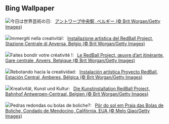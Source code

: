## Bing Wallpaper
![](https://www.bing.com/th?id=OHR.RedBallBelgium_JA-JP5377417723_UHD.jpg&w=1000)今日は世界芸術の日:&nbsp;&ensp;[アントワープ中央駅, ベルギー (© Brit Worgan/Getty Images)](https://www.bing.com/th?id=OHR.RedBallBelgium_JA-JP5377417723_UHD.jpg)
<br><br/>
![](https://www.bing.com/th?id=OHR.RedBallBelgium_IT-IT3409084305_UHD.jpg&w=1000)Immergiti nella creatività!:&nbsp;&ensp;[Installazione artistica del RedBall Project, Stazione Centrale di Anversa, Belgio (© Brit Worgan/Getty Images)](https://www.bing.com/th?id=OHR.RedBallBelgium_IT-IT3409084305_UHD.jpg)
<br><br/>
![](https://www.bing.com/th?id=OHR.RedBallBelgium_FR-FR7736092564_UHD.jpg&w=1000)Faites bondir votre créativité !:&nbsp;&ensp;[Le RedBall Project, œuvre d’art itinérante, Gare centrale, Anvers, Belgique (© Brit Worgan/Getty Images)](https://www.bing.com/th?id=OHR.RedBallBelgium_FR-FR7736092564_UHD.jpg)
<br><br/>
![](https://www.bing.com/th?id=OHR.RedBallBelgium_ES-ES8883654006_UHD.jpg&w=1000)Rebotando hacia la creatividad:&nbsp;&ensp;[Instalación artística Proyecto RedBall, Estación Central, Amberes, Bélgica (© Brit Worgan/Getty Images)](https://www.bing.com/th?id=OHR.RedBallBelgium_ES-ES8883654006_UHD.jpg)
<br><br/>
![](https://www.bing.com/th?id=OHR.RedBallBelgium_DE-DE7374714252_UHD.jpg&w=1000)Kreativität, Kunst und Kultur:&nbsp;&ensp;[Die Kunstinstallation RedBall Project, Bahnhof Antwerpen-Centraal, Belgien (© Brit Worgan/Getty Images)](https://www.bing.com/th?id=OHR.RedBallBelgium_DE-DE7374714252_UHD.jpg)
<br><br/>
![](https://www.bing.com/th?id=OHR.BowlingBallCali_PT-BR6942653750_UHD.jpg&w=1000)Pedras redondas ou bolas de boliche?:&nbsp;&ensp;[Pôr do sol em Praia das Bolas de Boliche, Condado de Mendocino, Califórnia, EUA (© Melo Qiao/Getty Images)](https://www.bing.com/th?id=OHR.BowlingBallCali_PT-BR6942653750_UHD.jpg)
<br><br/>
